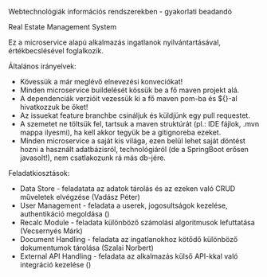 Webtechnológiák információs rendszerekben - gyakorlati beadandó

Real Estate Management System

Ez a microservice alapú alkalmazás ingatlanok nyilvántartásával, értékbecslésével foglalkozik.

Általános irányelvek:
- Kövessük a már meglévő elnevezési konveciókat!
- Minden microservice buildelését kössük be a fő maven projekt alá.
- A dependenciák verzióit vezessük ki a fő maven pom-ba és ${}-al hivatkozzuk be őket!
- Az issuekat feature branchbe csináljuk és küldjünk egy pull requestet.
- A szemetet ne töltsük fel, tartsuk a maven struktúrát (pl.: IDE fájlok, .mvn mappa ilyesmi), ha kell akkor tegyük be a gitignoreba ezeket.
- Minden microservice a saját kis világa, ezen belül lehet saját döntést hozni a használt adatbázisról, technológiáról (de a SpringBoot erősen javasolt!), nem csatlakozunk rá más db-jére.

Feladatkiosztások:
- Data Store - feladatata az adatok tárolás és az ezeken való CRUD műveletek elvégzése (Vadász Péter)
- User Management - feladata a userek, jogosultságok kezelése, authentikáció megoldása ()
- Recalc Module - feladata különböző számolási algoritmusok lefuttatása (Vecsernyés Márk)
- Document Handling - feladata az ingatlanokhoz kötődő különböző dokumentumok tárolása (Szalai Norbert)
- External API Handling - feladata az alkalmazás külső API-kkal való integráció kezelése ()
